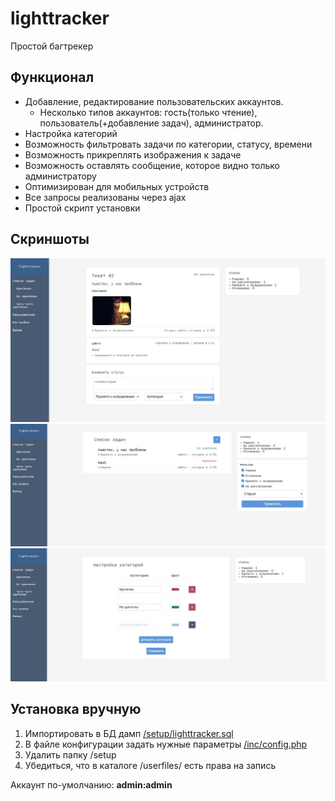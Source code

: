 # lighttracker
Простой багтрекер
## Функционал
- Добавление, редактирование пользовательских аккаунтов.
	- Несколько типов аккаунтов: гость(только чтение), пользователь(+добавление задач), администратор.
- Настройка категорий
- Возможность фильтровать задачи по категории, статусу, времени
- Возможность прикреплять изображения к задаче
- Возможность оставлять сообщение, которое видно только администратору
- Оптимизирован для мобильных устройств
- Все запросы реализованы через ajax
- Простой скрипт установки

## Скриншоты
![scr](/screenshots/1.jpg)
![scr](/screenshots/2.jpg)
![scr](/screenshots/3.jpg)

## Установка вручную
1. Импортировать в БД дамп [/setup/lighttracker.sql](/setup/lighttracker.sql)
2. В файле конфигурации задать нужные параметры [/inc/config.php](/inc/config.php)
3. Удалить папку /setup
4. Убедиться, что в каталоге /userfiles/ есть права на запись

Аккаунт по-умолчанию: **admin:admin**

